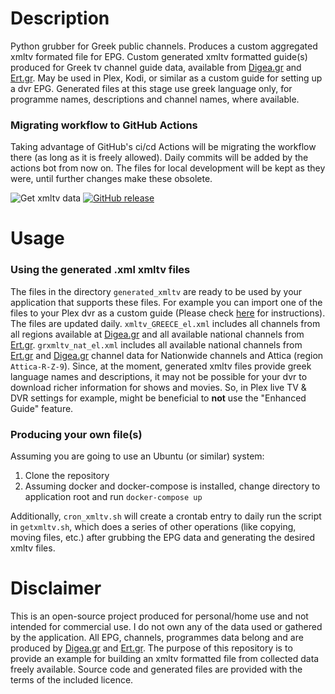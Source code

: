 # Description

Python grubber for Greek public channels. Produces a custom aggregated xmltv formated file for EPG. Custom generated xmltv formatted guide(s) produced for Greek tv channel guide data, available from [Digea.gr][digeagr
] and [Ert.gr][ertgr]. May be used in Plex, Kodi, or similar as a custom guide for setting up a dvr EPG. Generated files at this stage use greek language only, for programme names, descriptions and channel names, where available.

### Migrating workflow to GitHub Actions

Taking advantage of GitHub's ci/cd Actions will be migrating the workflow there (as long as it is freely allowed). Daily commits will be added by the actions bot from now on. The files for local development will be kept as they were, until further changes make these obsolete.

![Get xmltv data](https://github.com/chrisliatas/greek-xmltv/workflows/Get%20xmltv%20data/badge.svg)
[![GitHub release](https://img.shields.io/github/v/release/chrisliatas/greek-xmltv)](https://github.com/chrisliatas/greek-xmltv/releases/)

# Usage

### Using the generated .xml xmltv files

The files in the directory `generated_xmltv` are ready to be used by your application that supports these files. For
 example you can import one of the files to your Plex dvr as a custom guide (Please check [here][Plexguide] for
  instructions). The files are updated daily. `xmltv_GREECE_el.xml` includes all channels from all regions available
   at [Digea.gr][digeagr] and all available national channels from [Ert.gr][ertgr]. `grxmltv_nat_el.xml` includes all
    available national channels from [Ert.gr][ertgr] and [Digea.gr][digeagr] channel data for Nationwide channels and
     Attica (region `Attica-R-Z-9`).
Since, at the moment, generated xmltv files provide greek language names and descriptions, it may not be possible for your dvr to download richer information for shows and movies. So, in Plex live TV & DVR settings for example, might be beneficial to **not** use the "Enhanced Guide" feature.

### Producing your own file(s)

Assuming you are going to use an Ubuntu (or similar) system:

1. Clone the repository
2. Assuming docker and docker-compose is installed, change directory to application root and run
```docker-compose up```

Additionally, `cron_xmltv.sh` will create a crontab entry to daily run the script in `getxmltv.sh`, which does a
 series of other operations (like copying, moving files, etc.) after grubbing the EPG data and generating the desired
  xmltv files.

# Disclaimer

This is an open-source project produced for personal/home use and not intended for commercial use. I do not own
 any of the  data used or gathered by the application. All EPG, channels, programmes data belong and are produced by
  [Digea.gr][digeagr] and [Ert.gr][ertgr]. The purpose of this repository is to provide an example for building an
  xmltv formatted file from collected data freely available. Source code and generated files are provided with the
   terms of the included licence.

[Plexguide]: https://support.plex.tv/articles/using-an-xmltv-guide/
[digeagr]: https://www.digea.gr/EPG/
[ertgr]: https://program.ert.gr/
